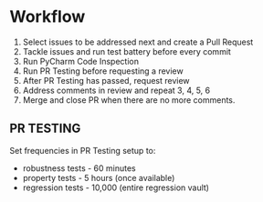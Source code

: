 # Workflow

1. Select issues to be addressed next and create a Pull Request
3. Tackle issues and run test battery before every commit
4. Run PyCharm Code Inspection
5. Run PR Testing before requesting a review
6. After PR Testing has passed, request review
7. Address comments in review and repeat 3, 4, 5, 6
8. Merge and close PR when there are no more comments.

## PR TESTING

Set frequencies in PR Testing setup to:
* robustness tests - 60 minutes
* property tests - 5 hours (once available)
* regression tests - 10,000 (entire regression vault)
